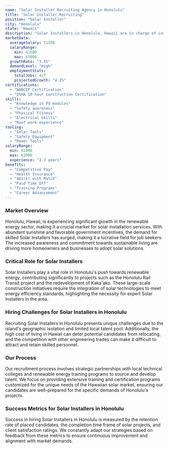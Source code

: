 ```yaml
---
name: "Solar Installer Recruiting Agency in Honolulu"
title: "Solar Installer Recruiting"
position: "Solar Installer"
city: "Honolulu"
state: "Hawaii"
description: "Solar Installers in Honolulu, Hawaii are in charge of installing, maintaining, and repairing solar panels on rooftops of homes, businesses and other buildings."
marketData:
  averageSalary: 51500
  salaryRange:
    min: 41000
    max: 63000
  growthRate: "3.5%"
  demandLevel: "High"
  employmentStats:
    totalJobs: 437
    projectedGrowth: "4.2%"
certifications:
  - "NABCEP Certification"
  - "OSHA 10-hour Construction Certification"
skills:
  - "Knowledge in PV modules"
  - "Safety awareness"
  - "Physical Fitness"
  - "Electrical Skills"
  - "Roof work experience"
tooling:
  - "Solar Tools"
  - "Safety Equipment"
  - "Power Tools"
salaryRange:
  min: 41000
  max: 63000
  experience: "1-3 years"
benefits:
  - "Competitive Pay"
  - "Health Insurance"
  - "401(k) with Match"
  - "Paid Time Off"
  - "Training Programs"
  - "Career Advancement"
---
```


### Market Overview
Honolulu, Hawaii, is experiencing significant growth in the renewable energy sector, making it a crucial market for solar installation services. With abundant sunshine and favorable government incentives, the demand for skilled Solar Installers has surged, making it a lucrative field for job seekers. The increased awareness and commitment towards sustainable living are driving more homeowners and businesses to adopt solar solutions.

### Critical Role for Solar Installers
Solar Installers play a vital role in Honolulu's push towards renewable energy, contributing significantly to projects such as the Honolulu Rail Transit project and the redevelopment of Kaka'ako. These large-scale construction initiatives require the integration of solar technologies to meet energy efficiency standards, highlighting the necessity for expert Solar Installers in the area.

### Hiring Challenges for Solar Installers in Honolulu
Recruiting Solar Installers in Honolulu presents unique challenges due to the island's geographic isolation and limited local talent pool. Additionally, the high cost of living in Hawaii can deter potential candidates from relocating, and the competition with other engineering trades can make it difficult to attract and retain skilled personnel.

### Our Process
Our recruitment process involves strategic partnerships with local technical colleges and renewable energy training programs to source and develop talent. We focus on providing extensive training and certification programs customized for the unique needs of the Hawaiian solar market, ensuring our candidates are well-prepared for the specific demands of Honolulu's projects.

### Success Metrics for Solar Installers in Honolulu
Success in hiring Solar Installers in Honolulu is measured by the retention rate of placed candidates, the completion time frame of solar projects, and client satisfaction ratings. We constantly adapt our strategies based on feedback from these metrics to ensure continuous improvement and alignment with market demands.
